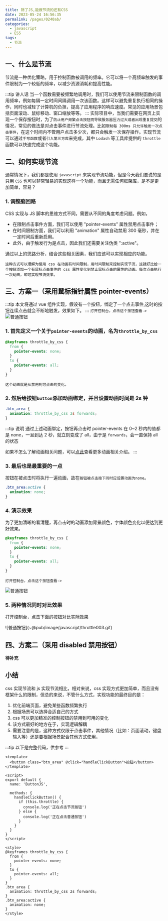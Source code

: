 ```yaml
---
title: 除了JS,能做节流的还有CSS
date: 2023-05-24 16:56:35
permalink: /pages/0240ab/
categories:
  - javascript
  - ES5
tags:
  - 节流
---
```


## 一、什么是节流

节流是一种优化策略，用于控制函数被调用的频率。它可以将一个高频率触发的事件限制为一个较低的频率，以减少资源消耗和提高性能。

:::tip 讲人话
当一个函数需要被频繁地调用时，我们可以使用节流来限制函数的调用频率，例如每隔一定时间间隔调用一次该函数。这样可以避免重复执行相同的操作，同时也减轻了计算机的负担，提高了应用程序的响应速度。常见的应用场景包括页面滚动、鼠标移动、窗口缩放等等。
:::
实际项目中，当我们需要在网页上实现一个保存按钮时，为了`防止用户频繁点击按钮而导致服务器压力过大或者出现重复提交`的情况，常见的做法是对点击事件进行节流处理。比如`限制每 300ms 只允许触发一次点击事件`，在这个时间内不管用户点击多少次，都只会触发一次保存操作。实现节流可以通过`手写函数`或者`引入第三方库`来完成，其中 `Lodash` 等工具库提供的 `throttle` 函数可以快速完成这个功能。

## 二、如何实现节流

通常情况下，我们都是使用 `javascript` 来实现节流功能，但是今天我们要说的是只用 `CSS` 也可以非常轻易的实现这样一个功能，而且无需任何框架库，是不是更加简单，容易？

### 1. 调整脑回路

CSS 实现与 JS 脚本的思维方式不同，需要从不同的角度考虑问题。例如，

- 在限制点击事件方面，我们可以使用 "pointer-events" 属性禁用点击事件；
- 在时间限制方面，我们可以利用 "animation" 属性自动禁用 300 毫秒，并在一定时间后重新启用。
- 此外，由于触发行为是点击，因此我们还需要关注伪类 ":active"。

通过以上的思路分析，结合这些相关因素，我们应该可以实现相应的功能。

`这种方式可以理解为使用 css 在动画有时间限制，用时间限制来控制实现节流，这就好比给一个按钮添加一个有鼠标点击事件的 css 属性变化到禁止鼠标点击的属性的动画。每次点击执行一次动画，即可实现节流效果。`

## 三、方案一（采用鼠标指针属性 pointer-events）

:::tip 本文将通过 vue 组件实现，假设有一个按钮，绑定了一个点击事件,这时的按钮连续点击就会不断地触发，效果如下。
:::
`打开控制台，点击这个按钮查看->`
<ButtonJS text='普通按钮'/>
![普通按钮](~@pub/image/javascript/throttle001.gif)

### 1. 首先定义一个关于`pointer-events`的动画，名为`throttle_by_css`

```css
@keyframes throttle_by_css {
  from {
    pointer-events: none;
  }
  to {
    pointer-events: all;
  }
}
```

`这个动画就是从禁用到可点击的变化。`

### 2. 然后给按钮`button`添加动画绑定，并且设置动画时间是 2s 钟

```css
.btn_area {
  animation: throttle_by_css 2s forwards;
}
```

:::tip 说明
通过上述动画绑定，按钮再点击时 pointer-events 在 0~2 秒内的值都是 none，一旦到达 2 秒，就立刻变成了 all，由于是 `forwards`，会一直保持 all 的状态

如果不怎么了解动画相关问题，可以[点此](https://www.zhangxinxu.com/wordpress/2018/06/css3-animation-steps-step-start-end/)查看更多动画相关介绍。
:::

### 3. 最后也是最重要的一点

按钮在被点击时将执行一遍动画，故在`按钮被点击按下同时应设置动画为none`。

```css
.btn_area:active {
  animation: none;
}
```

### 4. 演示效果

为了更加清晰的看清楚，再点击时的动画添加背景颜色，字体颜色变化以便达到更好效果。

```css
@keyframes throttle_by_css {
  from {
    pointer-events: none;
  }
  to {
    pointer-events: all;
  }
}
```

`打开控制台，点击这个按钮查看->`
<ButtonJS :throttle='true' text='节流按钮'/>

![普通按钮](~@pub/image/javascript/throttle002.gif)

### 5. 两种情况同时对比效果

打开控制台，点击下面的按钮对比实际效果

<ButtonJS text='普通按钮'/>

<ButtonJS :throttle='true' text='节流按钮'/>
![普通按钮](~@pub/image/javascript/throttle003.gif)

## 四、方案二（采用 disabled 禁用按钮）

**待补充**

## 小结

css 实现节流和 js 实现节流相比，相对来说，css 实现方式更加简单，而且没有框架什么的限制，但总的来说，不管什么方式，实现功能的最终目的是：

1. 优化前端页面，避免某些函数频繁执行
2. 根据场景可以选择合适自己的方式
3. css 可以更加精准的控制按钮的禁用到可用的变化
4. 该方式最好的地方在于，实现逻辑解耦
5. 需要注意的是，这种方式仅限于点击事件，其他情况（比如：页面滚动，键盘输入等）还是要根据场景配合其他方式使用，

:::tip 以下是完整代码，供参考
:::

```vue
<template>
  <button class="btn_area" @click="handleClickButton">按钮</button>
</template>

<script>
export default {
  name: 'ButtonJS',

  methods: {
    handleClickButton() {
      if (this.throttle) {
        console.log('正在点击节流按钮')
      } else {
        console.log('正在点击普通按钮')
      }
    }
  }
}
</script>

<style>
@keyframes throttle_by_css {
  from {
    pointer-events: none;
  }
  to {
    pointer-events: all;
  }
}
.btn_area {
  animation: throttle_by_css 2s forwards;
}
.btn_area:active {
  animation: none;
}
</style>
```
